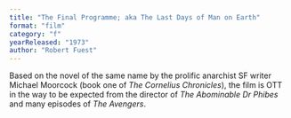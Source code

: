 ```yaml
---
title: "The Final Programme; aka The Last Days of Man on Earth"
format: "film"
category: "f"
yearReleased: "1973"
author: "Robert Fuest"
---
```

Based on the novel of the same name by the prolific  anarchist SF writer Michael Moorcock (book one of <em>The Cornelius Chronicles</em>),  the film is OTT in the way to be expected from the director of <em>The Abominable Dr Phibes</em> and many episodes of <em>The Avengers</em>.
 
